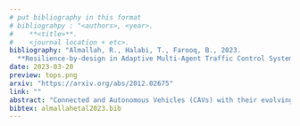 ```yaml
---
# put bibliography in this format
# bibliograhpy : "<authors>, <year>.
#    **<title>**.
#    <journal location + etc>.
bibliography: "Almallah, R., Halabi, T., Farooq, B., 2023.
  **Resilience-by-design in Adaptive Multi-Agent Traffic Control Systems**. ACM Transactions on Privacy and Security." # surround Title with **<title>**
date: 2023-03-20
preview: tops.png
arxiv: "https://arxiv.org/abs/2012.02675"
link: ""
abstract: "Connected and Autonomous Vehicles (CAVs) with their evolving data gathering capabilities will play a significant role in road safety and efficiency applications supported by Intelligent Transport Systems (ITS), such as Traffic Signal Control (TSC) for urban traffic congestion management. However, their involvement will expand the space of security vulnerabilities and create larger threat vectors. In this paper, we perform the first detailed security analysis and implementation of a new cyber-physical attack category carried out by the network of CAVs against Adaptive Multi-Agent Traffic Signal Control (AMATSC), namely, coordinated Sybil attacks, where vehicles with forged or fake identities try to alter the data collected by the AMATSC algorithms to sabotage their decisions. Consequently, a novel, game-theoretic mitigation approach at the application layer is proposed to minimize the impact of such sophisticated data corruption attacks. The devised minimax game model enables the AMATSC algorithm to generate optimal decisions under a suspected attack, improving its resilience. Extensive experimentation is performed on a traffic dataset provided by the City of Montreal under real-world intersection settings to evaluate the attack impact. Our results improved time loss on attacked intersections by approximately 48.9%. Substantial benefits can be gained from the mitigation, yielding more robust adaptive control of traffic across networked intersections."
bibtex: almallahetal2023.bib
---
```

